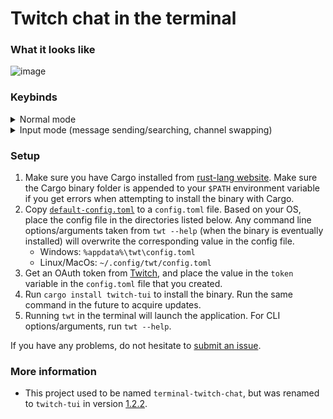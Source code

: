 # Twitch chat in the terminal

### What it looks like

![image](https://user-images.githubusercontent.com/15021300/155114244-00704633-e852-49bb-9a5a-33c623f775f8.png)

### Keybinds

<details>
  <summary>Normal mode</summary>

  <table>
  <tr>
    <td> <b>Key</b>
    <td> <b> Description</b>
  <tr>
    <td> c
    <td> Go to the chat window chat.
  <tr>
    <td> i
    <td> Enter message input mode for sending messages. Exit this mode with `Esc`.
  <tr>
    <td> ?
    <td> Have the keybinds popup window appear.
  <tr>
    <td> q
    <td> Quit out of the entire application once in the base chat view.
  <tr>
    <td> s
    <td> Open a popup window to switch channels.
  <tr>
    <td> Ctrl + f
    <td> Enter message search mode, which highlights messages in the main window which match the query.
  <tr>
    <td> Esc
    <td> Exits out of layered windows, such as going from the help window to normal view.
  </table>

</details>

<details>
  <summary>Input mode (message sending/searching, channel swapping)</summary>

  <table>
  <tr>
    <td> <b>Key</b>
    <td> <b> Description</b>
  <tr>
    <td> Ctrl + w
    <td> Cuts a single word (from the cursor to the next whitespace).
  <tr>
    <td> Ctrl + u
    <td> Cuts the entire line.
  <tr>
    <td> Ctrl + f
    <td> Move cursor to the right.
  <tr>
    <td> Ctrl + b
    <td> Move cursor to the left.
  <tr>
    <td> Ctrl + a
    <td> Move cursor to the start.
  <tr>
    <td> Ctrl + e
    <td> Move cursor to the end.
  <tr>
    <td> Alt + f
    <td> Move to the end of the next word.
  <tr>
    <td> Alt + b
    <td> Move to the start of the previous word.
  <tr>
    <td> Ctrl + t
    <td> Swap previous character with current character.
  <tr>
    <td> Alt + t
    <td> Swap previous word with current word.
  <tr>
    <td> Ctrl + u
    <td> Remove everything before the cursor.
  <tr>
    <td> Ctrl + k
    <td> Remove everything after the cursor.
  <tr>
    <td> Ctrl + w
    <td> Remove the previous word.
  <tr>
    <td> Ctrl + d
    <td> Remove character to the right.
  <tr>
    <td> Enter
    <td> Confirm the current text to go through (doesn't do anything in message search mode).
  </table>

</details>

### Setup

1. Make sure you have Cargo installed from [rust-lang website](https://www.rust-lang.org/learn/get-started). Make sure the Cargo binary folder is appended to your `$PATH` environment variable if you get errors when attempting to install the binary with Cargo.
2. Copy [`default-config.toml`](https://github.com/Xithrius/twitch-tui/blob/main/default-config.toml) to a `config.toml` file. Based on your OS, place the config file in the directories listed below. Any command line options/arguments taken from `twt --help` (when the binary is eventually installed) will overwrite the corresponding value in the config file.
   - Windows: `%appdata%\twt\config.toml`
   - Linux/MacOs: `~/.config/twt/config.toml`
3. Get an OAuth token from [Twitch](https://twitchapps.com/tmi/), and place the value in the `token` variable in the `config.toml` file that you created.
4. Run `cargo install twitch-tui` to install the binary. Run the same command in the future to acquire updates.
5. Running `twt` in the terminal will launch the application. For CLI options/arguments, run `twt --help`.

If you have any problems, do not hesitate to [submit an issue](https://github.com/Xithrius/twitch-tui/issues/new/choose).

### More information

- This project used to be named `terminal-twitch-chat`, but was renamed to `twitch-tui` in version [1.2.2](https://github.com/Xithrius/twitch-tui/releases/tag/v1.2.2).
